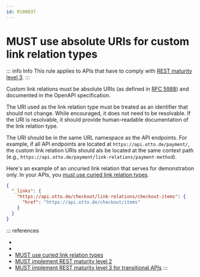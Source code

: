 ```yaml
---
id: R100037
---
```


# MUST use absolute URIs for custom link relation types

::: info Info
This rule applies to APIs that have to comply with [REST maturity level 3](@guidelines/R000033).
:::

Custom link relations must be absolute URIs (as defined in [RFC 5988](https://datatracker.ietf.org/doc/html/rfc5988#section-4.2)) and documented in the OpenAPI specification.

The URI used as the link relation type must be treated as an identifier that should not change.
While encouraged, it does not need to be resolvable.
If the URI is resolvable, it should provide human-readable documentation of the link relation type.

The URI should be in the same URL namespace as the API endpoints.
For example, if all API endpoints are located at `https://api.otto.de/payment/`, the custom link relation URIs should als be located at the same context path (e.g., `https://api.otto.de/payment/link-relations/payment-method`).

Here's an example of an uncuried link relation that serves for demonstration only.
In your APIs, you [must use curied link relation types](@guidelines/R100038).

```json
{
  "_links": {
    "https://api.otto.de/checkout/link-relations/checkout-items": {
      "href": "https://api.otto.de/checkout/items"
    }
  }
}
```

::: references

- [](@guidelines/R100036)
- [](@guidelines/R000023)
- [MUST use curied link relation types](@guidelines/R100038)
- [MUST implement REST maturity level 2](@guidelines/R000032)
- [MUST implement REST maturity level 3 for transitional APIs](@guidelines/R000033)
  :::
